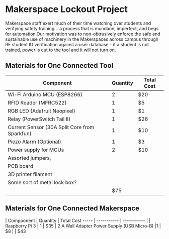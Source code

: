 # Makerspace Lockout Project
 
Makerspace  staff  exert  much  of  their  time watching over students and verifying safety training...  a  process  that  is  mundane, imperfect, and begs for automation.Our  motivation  was  to  non-obtrusively enforce  the  safe  and  sustainable  use  of machinery  in  the  Makerspaces  across campus through RF student ID verification against a user database - if a student is not trained, power is cut to the tool and it will not turn on.

## Materials for One Connected Tool
| Component      | Quantity | Total Cost
| ----------- | ----------- | ---------
| Wi-Fi Arduino MCU (ESP8266)      | 2       | $20
| RFID Reader (MFRC522)   | 1        | $5
| RGB LED (Adafruit Neopixel)   | 1        | $1
| Relay (PowerSwitch Tail II)   | 1        | $26
| Current Sensor (30A Split Core from Sparkfun)   | 1        | $10
| Piezo Alarm (Optional)   | 1        | $3
| Power supply for MCUs | 2 | $10
| Assorted jumpers, | |
| PCB board | |
| 3D printer filament | |
| Some sort of metal lock box? | |
| | $75

## Materials for One Connected Makerspace
| Compponent      | Quantity | Total Cost -----
| ----------- | ----------- |
| Raspberry Pi 3      | 1       | $35
| 2 A Wall Adapter Power Supply (USB Micro-B) |1 | $8
| | $43
